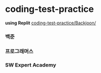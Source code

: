 # coding-test-practice
**using Replit**
[coding-test-practice/Backjoon/](coding-test-practice/Backjoon/)
### 백준

### 프로그래머스

### SW Expert Academy
